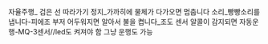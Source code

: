자율주행_ 검은 선 따라가기
정지_가까히에 물체가 다가오면 멈춥니다
소리_빵빵소리를 냅니다-피에조 부저
어두워지면 알아서 불을 켭니다_조도 센서
알콜이 감지되면 자동운행-MQ-3센서//led도 켜져야 함
그냥 운행도 가능
